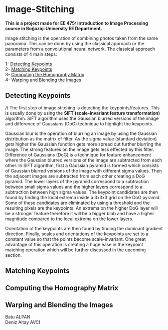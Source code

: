 # Image-Stitching

**This is a project made for EE 475: Introduction to Image Processing course in Boğaziçi University EE Department.** 

Image stitching is the operation of combining photos taken from the same panorama. This can be done by using the classical approach or the parameters from a convolutional neural network. The  classical approach consists of 4 main steps:

1- [Detecting Keypoints](#detecting-keypoints) <br />
2- [Matching Keypoints](#matching-keypoints) <br />
3- [Computing the Homography Matrix](#computing-the-homography-matrix) <br />
4- [Warping and Blending the Images](#warping-and-blending-the-images) <br />

## Detecting Keypoints

/t The first step of image stitching is detecting the keypoints/features. This is usually done by using the **SIFT (scale-invariant feature transformation)** algorithm. SIFT algorithm uses the Gaussian blurred versions of the image and difference of Gaussians (DoG) technique to highlight the keypoints. 
  
  Gaussian blur is the operation of blurring an image by using the Gaussian distribution as the matrix of filter. As the sigma value (standard deviation) gets higher the Gaussian function gets more spread out further blurring the image. The strong features on the image gets less effected by this filter. Difference of Gaussians (DoG) is a technique for feature enhancement where the Gaussian blurred versions of the image are subtracted from each other. In SIFT algorithm, first a Gaussian pyramid is formed which consists of Gaussian blurred versions of the image with different sigma values. Then the adjacent images are subtracted from each other creating a DoG pyramid. The lower layers of the pyramid correspond to a subtraction between small sigma values and the higher layers correspond to a subtraction between high sigma values. The keypoint candidates are then found by finding the local extrema inside a 3x3x3 grid on the DoG pyramid. Some of these candidates are eliminated by using a threshold and the resulting pixels are the keypoints. An extrema on the higher DoG layer will be a stronger feature therefore it will be a bigger blob and have a higher magnitude compared to the local extrema on the lower layers.   
  
  Orientation of the keypoints are then found by finding the dominant gradient direction. Finally, scales and orientations of the keypoints are set to a constant value so that the points become scale-invariant. One great advantage of this operation is creating a huge ease in the keypoint matching operation which will be further discussed in the upcoming section. 


## Matching Keypoints

## Computing the Homography Matrix

## Warping and Blending the Images 

Batu ALPAN <br />
Deniz Altay AVCI
